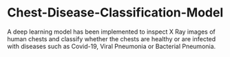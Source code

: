 # Chest-Disease-Classification-Model
A deep learning model has been implemented to inspect X Ray images of human chests and classify whether the chests are healthy or are infected with diseases such as Covid-19, Viral Pneumonia or Bacterial Pneumonia.
